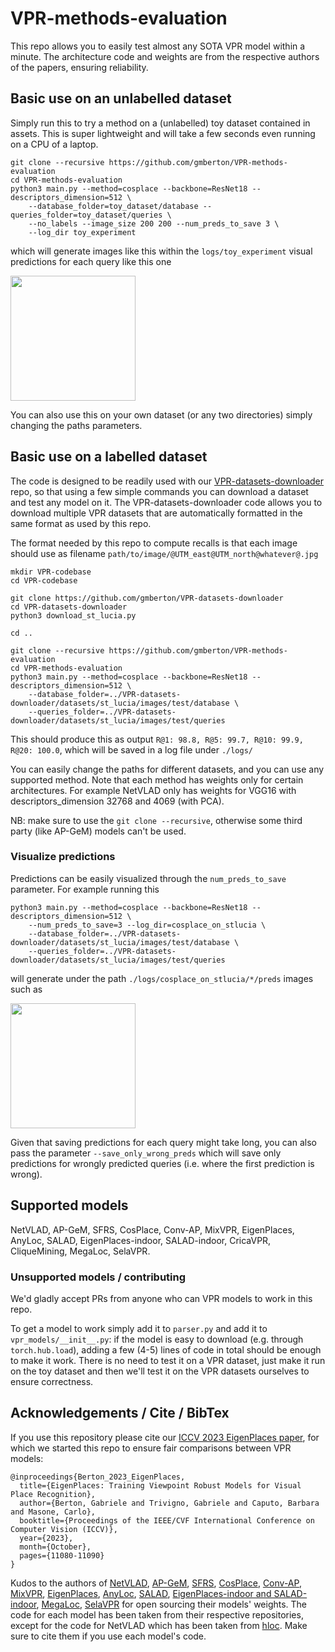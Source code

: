 
# VPR-methods-evaluation
This repo allows you to easily test almost any SOTA VPR model within a minute.
The architecture code and weights are from the respective authors of the papers, ensuring reliability.

## Basic use on an unlabelled dataset

Simply run this to try a method on a (unlabelled) toy dataset contained in assets. This is super lightweight and will take a few seconds even running on a CPU of a laptop.

```
git clone --recursive https://github.com/gmberton/VPR-methods-evaluation
cd VPR-methods-evaluation
python3 main.py --method=cosplace --backbone=ResNet18 --descriptors_dimension=512 \
    --database_folder=toy_dataset/database --queries_folder=toy_dataset/queries \
    --no_labels --image_size 200 200 --num_preds_to_save 3 \
    --log_dir toy_experiment
```

which will generate images like this within the `logs/toy_experiment` visual predictions for each query like this one

<p float="left">
  <img src="https://raw.githubusercontent.com/gmberton/VPR-methods-evaluation/master/images/no_labels_pred.jpg"  height="200"/>
</p>

You can also use this on your own dataset (or any two directories) simply changing the paths parameters.

## Basic use on a labelled dataset

The code is designed to be readily used with our [VPR-datasets-downloader](https://github.com/gmberton/VPR-datasets-downloader) repo, so that using a few simple commands you can download a dataset and test any model on it. The VPR-datasets-downloader code allows you to download multiple VPR datasets that are automatically formatted in the same format as used by this repo.

The format needed by this repo to compute recalls is that each image should use as filename `path/to/image/@UTM_east@UTM_north@whatever@.jpg`

```
mkdir VPR-codebase
cd VPR-codebase

git clone https://github.com/gmberton/VPR-datasets-downloader
cd VPR-datasets-downloader
python3 download_st_lucia.py

cd ..

git clone --recursive https://github.com/gmberton/VPR-methods-evaluation
cd VPR-methods-evaluation
python3 main.py --method=cosplace --backbone=ResNet18 --descriptors_dimension=512 \
    --database_folder=../VPR-datasets-downloader/datasets/st_lucia/images/test/database \
    --queries_folder=../VPR-datasets-downloader/datasets/st_lucia/images/test/queries
```
This should produce this as output `R@1: 98.8, R@5: 99.7, R@10: 99.9, R@20: 100.0`, which will be saved in a log file under `./logs/`

You can easily change the paths for different datasets, and you can use any supported method.
Note that each method has weights only for certain architectures. For example NetVLAD only has weights for VGG16 with descriptors_dimension 32768 and 4069 (with PCA).

NB: make sure to use the `git clone --recursive`, otherwise some third party (like AP-GeM) models can't be used.


### Visualize predictions

Predictions can be easily visualized through the `num_preds_to_save` parameter. For example running this

```
python3 main.py --method=cosplace --backbone=ResNet18 --descriptors_dimension=512 \
    --num_preds_to_save=3 --log_dir=cosplace_on_stlucia \
    --database_folder=../VPR-datasets-downloader/datasets/st_lucia/images/test/database \
    --queries_folder=../VPR-datasets-downloader/datasets/st_lucia/images/test/queries
```
will generate under the path `./logs/cosplace_on_stlucia/*/preds` images such as

<p float="left">
  <img src="https://raw.githubusercontent.com/gmberton/VPR-methods-evaluation/master/images/pred.jpg"  height="200"/>
</p>

Given that saving predictions for each query might take long, you can also pass the parameter `--save_only_wrong_preds` which will save only predictions for wrongly predicted queries (i.e. where the first prediction is wrong).

## Supported models
NetVLAD, AP-GeM, SFRS, CosPlace, Conv-AP, MixVPR, EigenPlaces, AnyLoc, SALAD, EigenPlaces-indoor, SALAD-indoor, CricaVPR, CliqueMining, MegaLoc, SelaVPR.

### Unsupported models / contributing
We'd gladly accept PRs from anyone who can VPR models to work in this repo.

To get a model to work simply add it to `parser.py` and add it to `vpr_models/__init__.py`: if the model is easy to download (e.g. through `torch.hub.load`), adding a few (4-5) lines of code in total should be enough to make it work. There is no need to test it on a VPR dataset, just make it run on the toy dataset and then we'll test it on the VPR datasets ourselves to ensure correctness.

## Acknowledgements / Cite / BibTex

If you use this repository please cite our [ICCV 2023 EigenPlaces paper](https://openaccess.thecvf.com/content/ICCV2023/html/Berton_EigenPlaces_Training_Viewpoint_Robust_Models_for_Visual_Place_Recognition_ICCV_2023_paper.html), for which we started this repo to ensure fair comparisons between VPR models:
```
@inproceedings{Berton_2023_EigenPlaces,
  title={EigenPlaces: Training Viewpoint Robust Models for Visual Place Recognition},
  author={Berton, Gabriele and Trivigno, Gabriele and Caputo, Barbara and Masone, Carlo},
  booktitle={Proceedings of the IEEE/CVF International Conference on Computer Vision (ICCV)},
  year={2023},
  month={October},
  pages={11080-11090}
}
```

Kudos to the authors of [NetVLAD](https://github.com/Relja/netvlad), [AP-GeM](https://github.com/naver/deep-image-retrieval), [SFRS](https://github.com/yxgeee/OpenIBL), [CosPlace](https://github.com/gmberton/CosPlace), [Conv-AP](https://github.com/amaralibey/gsv-cities), [MixVPR](https://github.com/amaralibey/mixVPR), [EigenPlaces](https://github.com/gmberton/EigenPlaces), [AnyLoc](https://github.com/AnyLoc/AnyLoc), [SALAD](https://github.com/serizba/salad), [EigenPlaces-indoor and SALAD-indoor](https://github.com/Enrico-Chiavassa/Indoor-VPR), [MegaLoc]([https://arxiv.org/abs/2502.17237](https://github.com/gmberton/MegaLoc)), [SelaVPR](https://github.com/Lu-Feng/SelaVPR) for open sourcing their models' weights. The code for each model has been taken from their respective repositories, except for the code for NetVLAD which has been taken from [hloc](https://github.com/cvg/Hierarchical-Localization).
Make sure to cite them if you use each model's code.
